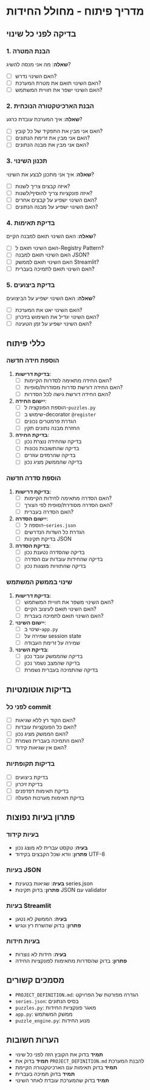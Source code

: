 # מדריך פיתוח - מחולל החידות

## בדיקה לפני כל שינוי

### 1. הבנת המטרה
**שאלה**: מה אני מנסה להשיג?
- [ ] האם השינוי נדרש?
- [ ] האם השינוי תואם את מטרת המערכת?
- [ ] האם השינוי ישפר את חוויית המשתמש?

### 2. הבנת הארכיטקטורה הנוכחית
**שאלה**: איך המערכת עובדת כרגע?
- [ ] האם אני מבין את התפקיד של כל קובץ?
- [ ] האם אני מבין את זרימת הנתונים?
- [ ] האם אני מבין את מבנה הנתונים?

### 3. תכנון השינוי
**שאלה**: איך אני מתכנן לבצע את השינוי?
- [ ] איזה קבצים צריך לשנות?
- [ ] איזה פונקציות צריך להוסיף/לשנות?
- [ ] האם השינוי ישפיע על קבצים אחרים?
- [ ] האם השינוי ישפיע על מבנה הנתונים?

### 4. בדיקת תאימות
**שאלה**: האם השינוי תואם למבנה הקיים?
- [ ] האם השינוי תואם ל-Registry Pattern?
- [ ] האם השינוי תואם למבנה JSON?
- [ ] האם השינוי תואם לממשק Streamlit?
- [ ] האם השינוי תואם לתמיכה בעברית?

### 5. בדיקת ביצועים
**שאלה**: האם השינוי ישפיע על הביצועים?
- [ ] האם השינוי יאט את המערכת?
- [ ] האם השינוי יגדיל את השימוש בזיכרון?
- [ ] האם השינוי ישפיע על זמן הטעינה?

## כללי פיתוח

### הוספת חידה חדשה
1. **בדיקת דרישות**:
   - [ ] האם החידה מתאימה לסדרות הקיימות?
   - [ ] האם החידה דורשת סדרות מסודרות/סופיות?
   - [ ] האם החידה דורשת גישה לכל הסדרות?

2. **יישום החידה**:
   - [ ] הוספת הפונקציה ל-`puzzles.py`
   - [ ] שימוש ב-decorator `@register`
   - [ ] הגדרת פרמטרים נכונים
   - [ ] החזרת מבנה נתונים תקין

3. **בדיקת החידה**:
   - [ ] בדיקה שהחידה נוצרת נכון
   - [ ] בדיקה שהתשובות נכונות
   - [ ] בדיקה שהרמזים עוזרים
   - [ ] בדיקה שהממשק מציג נכון

### הוספת סדרה חדשה
1. **בדיקת דרישות**:
   - [ ] האם הסדרה מתאימה לחידות הקיימות?
   - [ ] האם הסדרה מסודרת/סופית לפי הצורך?
   - [ ] האם הסדרה בעברית?

2. **יישום הסדרה**:
   - [ ] הוספה ל-`series.json`
   - [ ] הגדרת כל השדות הנדרשים
   - [ ] בדיקת תקינות JSON

3. **בדיקת הסדרה**:
   - [ ] בדיקה שהסדרה נטענת נכון
   - [ ] בדיקה שהחידות עובדות עם הסדרה
   - [ ] בדיקה שהתוויות מוצגות נכון

### שינוי בממשק המשתמש
1. **בדיקת דרישות**:
   - [ ] האם השינוי משפר את חוויית המשתמש?
   - [ ] האם השינוי תואם לעיצוב הקיים?
   - [ ] האם השינוי תואם לתמיכה בעברית?

2. **יישום השינוי**:
   - [ ] שינוי ב-`app.py`
   - [ ] שמירה על session state
   - [ ] שמירה על זרימת העבודה

3. **בדיקת השינוי**:
   - [ ] בדיקה שהממשק עובד נכון
   - [ ] בדיקה שהמצב נשמר נכון
   - [ ] בדיקה שהתמיכה בעברית נשמרת

## בדיקות אוטומטיות

### לפני כל commit
- [ ] האם הקוד רץ ללא שגיאות?
- [ ] האם כל הפונקציות עובדות?
- [ ] האם הממשק מציג נכון?
- [ ] האם התמיכה בעברית נשמרת?
- [ ] האם אין שגיאות קידוד?

### בדיקות תקופתיות
- [ ] בדיקת ביצועים
- [ ] בדיקת זיכרון
- [ ] בדיקת תאימות דפדפנים
- [ ] בדיקת תאימות מערכות הפעלה

## פתרון בעיות נפוצות

### בעיות קידוד
- **בעיה**: טקסט עברית לא מוצג נכון
- **פתרון**: וודא שכל הקבצים בקידוד UTF-8

### בעיות JSON
- **בעיה**: שגיאות בטעינת series.json
- **פתרון**: בדוק תקינות JSON עם validator

### בעיות Streamlit
- **בעיה**: הממשק לא נטען
- **פתרון**: בדוק שהשרת רץ ונגיש

### בעיות חידות
- **בעיה**: חידות לא נוצרות
- **פתרון**: בדוק שהסדרות מתאימות לפונקציות החידה

## מסמכים קשורים
- `PROJECT_DEFINITION.md`: הגדרה מפורטת של הפרויקט
- `series.json`: בסיס הנתונים
- `puzzles.py`: מאגר פונקציות החידות
- `app.py`: ממשק המשתמש
- `puzzle_engine.py`: מנוע החידות

## הערות חשובות
- **תמיד** בדוק את הקובץ הזה לפני כל שינוי
- **תמיד** בדוק את `PROJECT_DEFINITION.md` להבנת המערכת
- **תמיד** בדוק תאימות עם הארכיטקטורה הקיימת
- **תמיד** בדוק תמיכה בעברית
- **תמיד** בדוק שהמערכת עובדת לאחר השינוי 